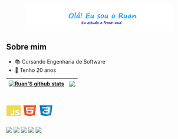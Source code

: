 <p align="center"><a href="https://ruandavidd.github.io"><img width="80%" alt="Olá, Eu sou o Ruan. Eu estudo front-end" src="gh-readme-header2.png" /></a></p>
<h2> Sobre mim </h1>
<p><ul>
<li>📚 Cursando Engenharia de Software</li>
<li>🎂 Tenho 20 anos</li>
</ul></p>

| <a href="https://github.com/ruandavidd/github-readme-stats"><img align="center" src="https://github-readme-stats.vercel.app/api?username=ruandavidd&show_icons=true&include_all_commits=true&theme=transparent&hide_border=true" alt="Ruan'S github stats" /></a> | <a href="https://github.com/ruandavidd/github-readme-stats"><img align="center" src="https://github-readme-stats.vercel.app/api/top-langs/?username=ruandavidd&layout=compact&theme=transparent&hide_border=true" /></a> |
| ------------- | ------------- |

##

<div style="display: inline_block"><br>
  <img align="center" alt="Ruan-JS" height="30" width="40" src="https://raw.githubusercontent.com/devicons/devicon/master/icons/javascript/javascript-plain.svg">
  <img align="center" alt="Ruan-HTML" height="30" width="40" src="https://raw.githubusercontent.com/devicons/devicon/master/icons/html5/html5-original.svg">
  <img align="center" alt="Ruan-CSS" height="30" width="40" src="https://raw.githubusercontent.com/devicons/devicon/master/icons/css3/css3-original.svg">
</div>

##

<div>
  <a href="https://instagram.com/ru_anzz" target="_blank" rel="external"><img src="https://img.shields.io/badge/-Instagram-%23E4405F?style=for-the-badge&logo=instagram&logoColor=white" target="_blank"></a>
  <a href="https://discord.com/channels/@me/402628710517178369" target="_blank"><img src="https://img.shields.io/badge/Discord-7289DA?style=for-the-badge&logo=discord&logoColor=white" target="_blank"></a> 
  <a href="mailto:ruandaviddev@gmail.com"><img src="https://img.shields.io/badge/-Gmail-%23333?style=for-the-badge&logo=gmail&logoColor=white" target="_blank"></a>
  <a href="https://www.linkedin.com/in/ruandavidd" target="_blank"><img src="https://img.shields.io/badge/-LinkedIn-%230077B5?style=for-the-badge&logo=linkedin&logoColor=white" target="_blank"></a> 
  <a href="https://wa.me/5585991272542?text=Ol%C3%A1%2C+tudo+bem%3F" target="_blank" rel="external"><img src="https://img.shields.io/badge/WhatsApp-25D366?style=for-the-badge&logo=whatsapp&logoColor=white"></a>
</div>
